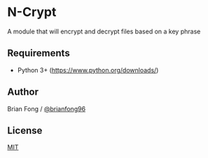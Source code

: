 # N-Crypt
A module that will encrypt and decrypt files based on a key phrase

## Requirements
- Python 3+ (https://www.python.org/downloads/)

## Author
Brian Fong / [@brianfong96](https://brianfong96.github.io)

## License
[MIT](https://github.com/brianfong96/brianfong96.github.io/blob/master/LICENSE)
